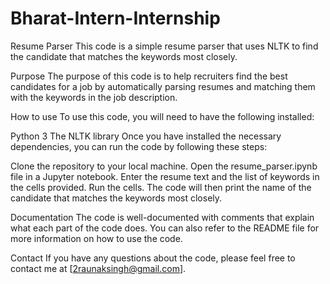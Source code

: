# Bharat-Intern-Internship

Resume Parser
This code is a simple resume parser that uses NLTK to find the candidate that matches the keywords most closely.

Purpose
The purpose of this code is to help recruiters find the best candidates for a job by automatically parsing resumes and matching them with the keywords in the job description.

How to use
To use this code, you will need to have the following installed:

Python 3
The NLTK library
Once you have installed the necessary dependencies, you can run the code by following these steps:

Clone the repository to your local machine.
Open the resume_parser.ipynb file in a Jupyter notebook.
Enter the resume text and the list of keywords in the cells provided.
Run the cells.
The code will then print the name of the candidate that matches the keywords most closely.

Documentation
The code is well-documented with comments that explain what each part of the code does. You can also refer to the README file for more information on how to use the code.

Contact
If you have any questions about the code, please feel free to contact me at [2raunaksingh@gmail.com].
